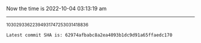 Now the time is 2022-10-04 03:13:19 am

---

<small>10302933622394931747253031418836</small>

```txt
Latest commit SHA is: 62974afbabc8a2ea4093b1dc9d91a65ffaedc170
```
